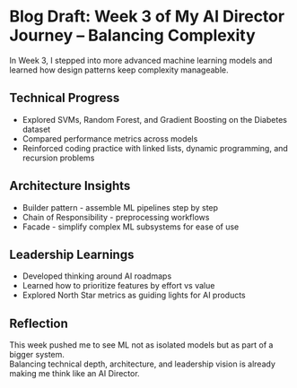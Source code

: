 # Blog Draft: Week 3 of My AI Director Journey – Balancing Complexity

In Week 3, I stepped into more advanced machine learning models and learned how design patterns keep complexity manageable.

## Technical Progress
- Explored SVMs, Random Forest, and Gradient Boosting on the Diabetes dataset
- Compared performance metrics across models
- Reinforced coding practice with linked lists, dynamic programming, and recursion problems

## Architecture Insights
- Builder pattern - assemble ML pipelines step by step
- Chain of Responsibility - preprocessing workflows
- Facade - simplify complex ML subsystems for ease of use

## Leadership Learnings
- Developed thinking around AI roadmaps
- Learned how to prioritize features by effort vs value
- Explored North Star metrics as guiding lights for AI products

## Reflection
This week pushed me to see ML not as isolated models but as part of a bigger system.  
Balancing technical depth, architecture, and leadership vision is already making me think like an AI Director.
